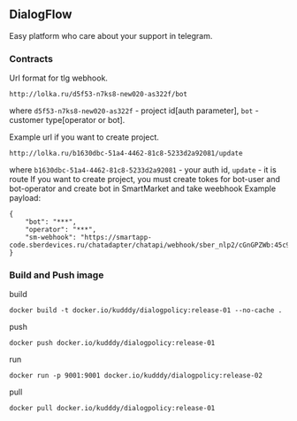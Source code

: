 ## DialogFlow

Easy platform who care about your support in telegram.


### Contracts
Url format for tlg webhook.
```
http://lolka.ru/d5f53-n7ks8-new020-as322f/bot
```
where `d5f53-n7ks8-new020-as322f` - project id[auth parameter], `bot` - customer type[operator or bot].


Example url if you want to create project.
```
http://lolka.ru/b1630dbc-51a4-4462-81c8-5233d2a92081/update
```
where `b1630dbc-51a4-4462-81c8-5233d2a92081` - your auth id, `update` - it is route
If you want to create project, you must create tokes for bot-user and bot-operator and create bot in SmartMarket and take weebhook
Example payload:
```
{
    "bot": "***",
    "operator": "***",
    "sm-webhook": "https://smartapp-code.sberdevices.ru/chatadapter/chatapi/webhook/sber_nlp2/cGnGPZWb:45c9c4e54edfcf2cfe505f84e3f338185a334e42"
}
```

### Build and Push image

build
```
docker build -t docker.io/kudddy/dialogpolicy:release-01 --no-cache .
```

push
```
docker push docker.io/kudddy/dialogpolicy:release-01
```

run

```
docker run -p 9001:9001 docker.io/kudddy/dialogpolicy:release-02
```

pull
```
docker pull docker.io/kudddy/dialogpolicy:release-01
```








